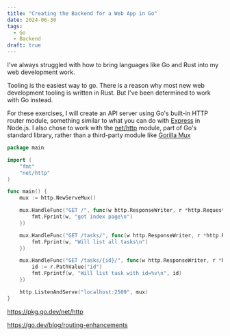 ```yaml
---
title: "Creating the Backend for a Web App in Go"
date: 2024-06-30
tags:
  - Go
  - Backend
draft: true
---
```


I've always struggled with how to bring languages like Go and Rust into my web development work.

Tooling is the easiest way to go. There is a reason why most new web development tooling is written in Rust. But I've been determined to work with Go instead.

For these exercises, I will create an API server using Go's built-in HTTP router module, something similar to what you can do with [Express](https://expressjs.com/) in Node.js. I also chose to work with the [net/http](https://pkg.go.dev/net/http) module, part of Go's standard library, rather than a third-party module like [Gorilla Mux](https://pkg.go.dev/github.com/gorilla/mux)

```go
package main

import (
	"fmt"
	"net/http"
)

func main() {
	mux := http.NewServeMux()

	mux.HandleFunc("GET /", func(w http.ResponseWriter, r *http.Request) {
		fmt.Fprint(w, "got index page\n")
	})

	mux.HandleFunc("GET /tasks/", func(w http.ResponseWriter, r *http.Request) {
		fmt.Fprint(w, "Will list all tasks\n")
	})

	mux.HandleFunc("GET /tasks/{id}/", func(w http.ResponseWriter, r *http.Request) {
		id := r.PathValue("id")
		fmt.Fprintf(w, "Will list task with id=%v\n", id)
	})

	http.ListenAndServe("localhost:2509", mux)
}
```

<https://pkg.go.dev/net/http>

<https://go.dev/blog/routing-enhancements>
